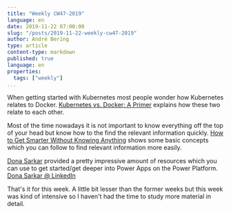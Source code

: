```yaml
---
title: "Weekly CW47-2019"
language: en
date: 2019-11-22 07:00:00
slug: "/posts/2019-11-22-weekly-cw47-2019"
author: André Bering
type: article
content-type: markdown
published: true
language: en
properties:
  tags: ["weekly"]
...
```

When getting started with Kubernetes most people wonder how Kubernetes relates to Docker. [Kubernetes vs. Docker: A Primer](https://containerjournal.com/topics/container-ecosystems/kubernetes-vs-docker-a-primer/) explains how these two relate to each other.

Most of the time nowadays it is not important to know everything off the top of your head but know how to the find the relevant information quickly. [How to Get Smarter Without Knowing Anything](https://dev.to/taillogs/how-to-get-smarter-without-knowing-anything-34f6) shows some basic concepts which you can follow to find relevant information more easily.

[Dona Sarkar](https://twitter.com/donasarkar) provided a pretty impressive amount of resources which you can use to get started/get deeper into Power Apps on the Power Platform. [Dona Sarkar @ LinkedIn](https://www.linkedin.com/posts/donasarkar_profile-activity-6602937760468873216-UaYJ/)

That's it for this week. A little bit lesser than the former weeks but this week was kind of intensive so I haven't had the time to study more material in detail.
